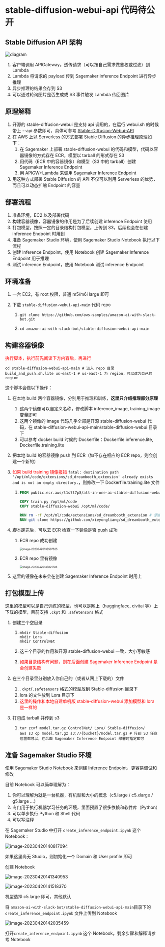 # stable-diffusion-webui-api 代码待公开

## Stable Diffusion API 架构

![diagram](images/readme/diagram.jpg)

1. 客户端调用 APIGateway，透传请求（可以按自己需求做鉴权或过滤）到 Lambda
2. Lambda 将请求的 payload 传到 Sagemaker inference Endpoint 进行异步推理
3. 异步推理的结果会存到 S3
4. 可以通过轮询图片是否生成或 S3 事件触发 Lambda 传回图片



## 原理解释

1. 开源的 stable-diffusion-webui 是支持 api 调用的，在运行 webui.sh 的时候带上 --api 参数即可，具体可参考 [Stable-Diffusion-Webui-API](https://github.com/AUTOMATIC1111/stable-diffusion-webui/wiki/API)
2. 在 AWS 上以 Serverless 的方式部署 Stable Diffusion 的异步推理原理如下：
   1. 在 Sagemaker 上部署 stable-diffusion-webui 的代码和模型，代码以容器镜像的方式存在 ECR，模型以 tarball 的形式存在 S3
   2. 用代码（ECR 中的容器镜像）和模型（S3 中的 tarball）创建 Sagemaker Inference Endpoint 
   3. 用 APIGW+Lambda 来调用 Sagemaker Inference Endpoint
3. 用这种方式部署 Stable Diffusion 的 API 不仅可以利用 Serverless 的优势，而且可以动态扩缩 Endpoint 的容量



## 部署流程

1. 准备环境，EC2 以及部署代码
2. 构建容器镜像，容器镜像的作用是为了后续创建 inference Endpoint 使用
3. 打包模型，按照一定的目录结构打包模型，上传到 S3，后续也会在创建 inference Endpoint 时用到
4. 准备 Sagemaker Studio 环境，使用 Sagemaker Studio Notebook 执行以下流程
5. 创建 Inference Endpoint，使用 Notebook 创建 Sagemaker Inference Endpoint 用于推理
6. 测试 inference Endpoint，使用 Notebook 测试 inference Endpoint



## 环境准备

1. 一台 EC2，有 root 权限，普通 m5/m6i large 即可

2. 下载 `stable-diffusion-webui-api-main` 代码 repo

   1. ```shell
      git clone https://github.com/aws-samples/amazon-ai-with-slack-bot.git
      ```

   2. ```shell
      cd amazon-ai-with-slack-bot/stable-diffusion-webui-api-main
      ```




## 构建容器镜像

<span style="color:red">执行脚本，执行前先阅读下方内容后，再进行</span>

```shell
cd stable-diffusion-webui-api-main # 进入 repo 目录
build_and_push.sh.lite us-east-1 # us-east-1 为 region，可以改为自己的 region
```



这个脚本会做以下操作：

1. 在本地 build 两个容器镜像，分别用于推理和训练，**这里只介绍推理部分原理**

   1. 这两个镜像可以自定义名称，修改脚本 inference_image, training_image 变量即可
   2. 这两个镜像的 image 代码几乎全部是开源 stable-diffusion-webui 代码，在 stable-diffusion-webui-api-main/stable-diffusion-webui 目录下
   3. 可以参考 docker build 时候的 Dockerfile：Dockerfile.inference.lite, Dockerfile.training.lite

2. 把本地 build 的容器镜像 push 到 ECR（如不存在相应的 ECR repo，则会创建一个新的）

3. <span style="color:red">如果 build training 镜像报错</span> `fatal: destination path '/opt/ml/code/extensions/sd_dreambooth_extension' already exists and is not an empty directory.`，则修改一下 Dockerfile.training.lite 文件

   1. ```dockerfile
      FROM public.ecr.aws/l1s7l7p8/all-in-one-ai-stable-diffusion-webui-training:latest
      
      COPY train.py /opt/ml/code
      COPY stable-diffusion-webui /opt/ml/code/
      
      RUN rm -rf /opt/ml/code/extensions/sd_dreambooth_extension # 添加这一行，先删掉以前的文件
      RUN git clone https://github.com/xieyongliang/sd_dreambooth_extension.git /opt/ml/code/extensions/sd_dreambooth_extension
      ```

4. 脚本跑完后，可以去 ECR 检查一下镜像是否 push 成功

   1. ECR repo 成功创建

      <img src="images/readme/image-20230420133507525.png" alt="image-20230420133507525" style="zoom:60%;" />

   2. ECR repo 里有镜像

      <img src="images/readme/image-20230420133821708.png" alt="image-20230420133821708" style="zoom:60%;" />

5. 这里的镜像在未来会在创建 Sagemaker Inference Endpoint 时用上



## 打包模型上传

这里的模型可以是自己训练的模型，也可以是网上（huggingface, civitai 等）上下载的模型，目前支持 `.ckpt` 和 `.safetensors` 格式



1. 创建三个空目录

   1. ```
      mkdir Stable-diffusion
      mkdir Lora
      mkdir ControlNet
      ```

   2. 这三个目录的作用和开源 stable-diffusion-webui 一致，大小写敏感

   3. <span style="color:red">如果目录结构有问题，则在后面创建 Sagemaker Inference Endpoint 是会创建失败</span>

2. 在三个目录里分别放入你自己的（或者从网上下载的）文件

   1.  `.ckpt`/`.safetensors` 格式的模型放到 Stable-diffusion 目录下
   2. lora 的文件放到 Lora 目录下
   3. <span style="color:red">这里的操作和本地自建单机版 stable-diffusion-webui 添加模型和 lora 是一样的</span>

3. 打包成 tarball 并传到 s3

   1. ```shell
      tar zcvf model.tar.gz ControlNet/ Lora/ Stable-diffusion/
      aws s3 cp model.tar.gz s3://{bucket}/model.tar.gz # 传到 S3 任意位置都可以，在后面 Sagemaker Inference Endpoint 部署时指定即可
      ```



## 准备 Sagemaker Studio 环境

使用 Sagemaker Studio Notebook 来创建 Inference Endpoint，更容易调试和修改



目前 Notebook 可以简单理解为：

1. 你可以理解为就是一台机器，有机型和大小的概念（c5.large / c5.xlarge / g5.large ...）
2. 专门用于执行机器学习任务的环境，里面预置了很多依赖和软件库（Python）
3. 可以单步执行 Python 和 Shell 代码
4. 可以写注释



在 Sagemaker Studio 中打开 `create_inference_endpoint.ipynb` 这个 Notebook：

![image-20230420140817094](images/readme/image-20230420140817094.png)



如果这里尚无 Studio，则初始化一个 Domain 和 User profile 即可



创建 Notebook

![image-20230420141340953](images/readme/image-20230420141340953.png)

![image-20230420141518370](images/readme/image-20230420141518370.png)



机型选择 c5.large 即可，其他默认



将 `amazon-ai-with-slack-bot/stable-diffusion-webui-api-main`目录下的 `create_inference_endpoint.ipynb` 文件上传到 Notebook

![image-20230420142035459](images/readme/image-20230420142035459.png)



打开`create_inference_endpoint.ipynb` 这个 Notebook，剩余步骤和解释请参考 Notebook
